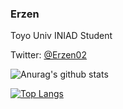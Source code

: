 ### Erzen

Toyo Univ INIAD Student

<!--
**Erzen02/erzen02** is a ✨ _special_ ✨ repository because its `README.md` (this file) appears on your GitHub profile.

Here are some ideas to get you started:
-->

Twitter: [@Erzen02](https://twitter.com/Erzen_02)

![Anurag's github stats](https://github-readme-stats.vercel.app/api?username=erzen02&show_icons=true&theme=default&count_private=true)

[![Top Langs](https://github-readme-stats.vercel.app/api/top-langs/?username=erzen02&layout=compact&theme=default)](https://github.com/anuraghazra/github-readme-stats)
